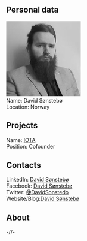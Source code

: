 ## Personal data
  ![photo](photo/david_sønstebø.jpg)  
  Name: David Sønstebø  
  Location: Norway
## Projects
  Name: [IOTA](../projects/iota.md)  
  Position: Cofounder  
## Contacts
  LinkedIn: [David Sønstebø](https://www.linkedin.com/in/david-s%C3%B8nsteb%C3%B8-760319a5)  
  Facebook: [David Sønstebø](https://www.facebook.com/people/David-S%C3%B8nsteb%C3%B8/584917321)  
  Twitter: [@DavidSonstedo](https://twitter.com/davidsonstebo)  
  Website/Blog:[David Sønstebø](https://medium.com/@DavidSonstebo)  
## About
-//-
